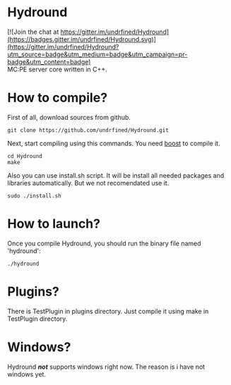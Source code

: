 # Hydround

[![Join the chat at https://gitter.im/undrfined/Hydround](https://badges.gitter.im/undrfined/Hydround.svg)](https://gitter.im/undrfined/Hydround?utm_source=badge&utm_medium=badge&utm_campaign=pr-badge&utm_content=badge)  
MC:PE server core written in C++.
# How to compile?
First of all, download sources from github.
```
git clone https://github.com/undrfined/Hydround.git
```
Next, start compiling using this commands. You need [boost](boost.org) to compile it.
```
cd Hydround
make
```
Also you can use install.sh script. It will be install all needed packages and libraries automatically. But we not recomendated use it.
```
sudo ./install.sh
```
# How to launch?
Once you compile Hydround, you should run the binary file named 'hydround':
```
./hydround
```
# Plugins?
There is TestPlugin in plugins directory. Just compile it using make in TestPlugin directory.
# Windows?
Hydround **_not_** supports windows right now. The reason is i have not windows yet.
